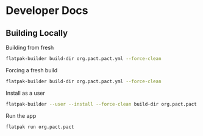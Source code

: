 # Developer Docs

## Building Locally

Building from fresh

```sh
flatpak-builder build-dir org.pact.pact.yml --force-clean
```

Forcing a fresh build

```sh
flatpak-builder build-dir org.pact.pact.yml --force-clean
```

Install as a user

```sh
flatpak-builder --user --install --force-clean build-dir org.pact.pact.yml
```

Run the app

```sh
flatpak run org.pact.pact
```
